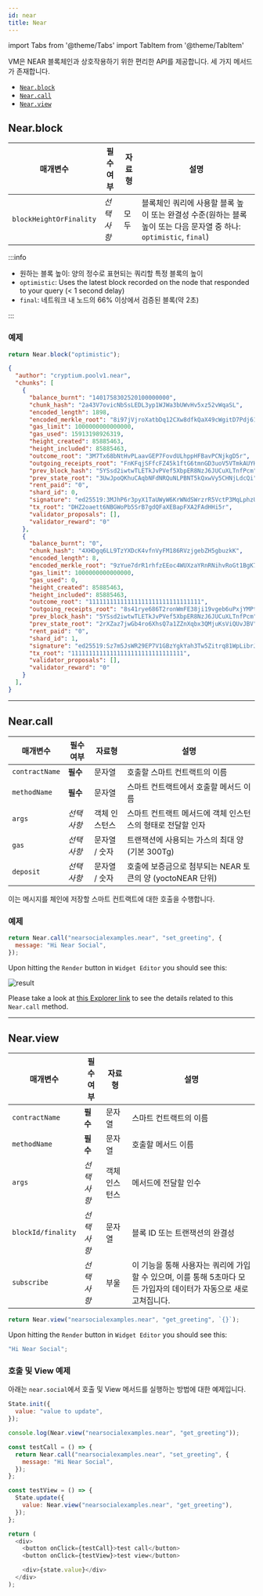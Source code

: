 ```yaml
---
id: near
title: Near
---
```


import Tabs from '@theme/Tabs'
import TabItem from '@theme/TabItem'

VM은 NEAR 블록체인과 상호작용하기 위한 편리한 API를 제공합니다. 세 가지 메서드가 존재합니다.

- [`Near.block`](#nearblock)
- [`Near.call`](#nearcall)
- [`Near.view`](#nearview)

## Near.block

| 매개변수                    | 필수 여부  | 자료형 | 설명                                                                            |
| ----------------------- | ------ | --- | ----------------------------------------------------------------------------- |
| `blockHeightOrFinality` | _선택사항_ | 모두  | 블록체인 쿼리에 사용할 블록 높이 또는 완결성 수준(원하는 블록 높이 또는 다음 문자열 중 하나: `optimistic`, `final`) |

:::info

- 원하는 블록 높이: 양의 정수로 표현되는 쿼리할 특정 블록의 높이
- `optimistic`: Uses the latest block recorded on the node that responded to your query (< 1 second delay)
- `final`: 네트워크 내 노드의 66% 이상에서 검증된 블록(약 2초)

:::

### 예제

<Tabs>
<TabItem value="request" label="Request" default>

```js
return Near.block("optimistic");
```

</TabItem>
<TabItem value="response" label="Response">

```json
{
  "author": "cryptium.poolv1.near",
  "chunks": [
    {
      "balance_burnt": "1401758302520100000000",
      "chunk_hash": "2a43V7ovicNbSsLEDL3yp1WJWa3bUWvHv5xz52vWqaSL",
      "encoded_length": 1898,
      "encoded_merkle_root": "8i97jVjroXatbDq12CXw8dfkQaX49cWgitD7Pdj61AFR",
      "gas_limit": 1000000000000000,
      "gas_used": 15913198926319,
      "height_created": 85885463,
      "height_included": 85885463,
      "outcome_root": "3M7Tx68bNtHvPLaavGEP7FovdULhppHFBavPCNjkgD5r",
      "outgoing_receipts_root": "FnKFqjSFfcFZ45k1ftG6tmnGD3uoV5VTmkAUYHbaBRRK",
      "prev_block_hash": "5YSsd2iwtwTLETkJvPVef5XbpER8NzJ6JUCuXLTnfPcm",
      "prev_state_root": "3UwJpoQKhuCAqbNFdNRQuNLPBNT5kQxwVy5CHNjLdcQi",
      "rent_paid": "0",
      "shard_id": 0,
      "signature": "ed25519:3MJhP6r3pyX1TaUWyW6KrWNdSWrzrR5VctP3MqLphzUFWTiNux9kXXnUAqmjLiYbDZ9w3QqVXPTUZDYiynGPTfab",
      "tx_root": "DHZ2oaett6NBGWoPb5SrB7gdQFaXEBapFXA2FAdHHi5r",
      "validator_proposals": [],
      "validator_reward": "0"
    },
    {
      "balance_burnt": "0",
      "chunk_hash": "4XHDgq6LL9TzYXDcK4vfnVyFM186RVzjgebZH5gbuzkK",
      "encoded_length": 8,
      "encoded_merkle_root": "9zYue7drR1rhfzEEoc4WUXzaYRnRNihvRoGt1BgK7Lkk",
      "gas_limit": 1000000000000000,
      "gas_used": 0,
      "height_created": 85885463,
      "height_included": 85885463,
      "outcome_root": "11111111111111111111111111111111",
      "outgoing_receipts_root": "8s41rye686T2ronWmFE38ji19vgeb6uPxjYMPt8y8pSV",
      "prev_block_hash": "5YSsd2iwtwTLETkJvPVef5XbpER8NzJ6JUCuXLTnfPcm",
      "prev_state_root": "2rXZaz7jwGb4ro6XhsQ7a1ZZnXqbx3QMjuKsViQUvJBV",
      "rent_paid": "0",
      "shard_id": 1,
      "signature": "ed25519:Sz7m5JsWR29EP7V1GBzYgkYah3Tw5Zitrq81WpLibrJWiD6RQFWc6BDh3Z2fWwz9FtFqpSy85nvSmZ4UDPZciMC",
      "tx_root": "11111111111111111111111111111111",
      "validator_proposals": [],
      "validator_reward": "0"
    }
  ],
}
```

</TabItem>
</Tabs>

---

## Near.call

| 매개변수           | 필수 여부  | 자료형      | 설명                                       |
| -------------- | ------ | -------- | ---------------------------------------- |
| `contractName` | **필수** | 문자열      | 호출할 스마트 컨트랙트의 이름                         |
| `methodName`   | **필수** | 문자열      | 스마트 컨트랙트에서 호출할 메서드 이름                    |
| `args`         | _선택사항_ | 객체 인스턴스  | 스마트 컨트랙트 메서드에 객체 인스턴스의 형태로 전달할 인자        |
| `gas`          | _선택사항_ | 문자열 / 숫자 | 트랜잭션에 사용되는 가스의 최대 양 (기본 300Tg)           |
| `deposit`      | _선택사항_ | 문자열 / 숫자 | 호출에 보증금으로 첨부되는 NEAR 토큰의 양 (yoctoNEAR 단위) |

이는 메시지를 체인에 저장할 스마트 컨트랙트에 대한 호출을 수행합니다.

### 예제

<Tabs>
<TabItem value="request" label="Request" default>

```js
return Near.call("nearsocialexamples.near", "set_greeting", {
  message: "Hi Near Social",
});
```

</TabItem>
<TabItem value="response" label="Response">

Upon hitting the `Render` button in `Widget Editor` you should see this:

![result](https://i.imgur.com/Lft2rtR.png)

Please take a look at [this Explorer link](https://nearblocks.io/txns/8PyDVdbizhNj81LxfwdZ1WidKZyS8HVZp8udPKgzFiNi) to see the details related to this `Near.call` method.

</TabItem>
</Tabs>

---

## Near.view

| 매개변수               | 필수 여부  | 자료형     | 설명                                                                  |
| ------------------ | ------ | ------- | ------------------------------------------------------------------- |
| `contractName`     | **필수** | 문자열     | 스마트 컨트랙트의 이름                                                        |
| `methodName`       | **필수** | 문자열     | 호출할 메서드 이름                                                          |
| `args`             | _선택사항_ | 객체 인스턴스 | 메서드에 전달할 인수                                                         |
| `blockId/finality` | _선택사항_ | 문자열     | 블록 ID 또는 트랜잭션의 완결성                                                  |
| `subscribe`        | _선택사항_ | 부울      | 이 기능을 통해 사용자는 쿼리에 가입할 수 있으며, 이를 통해 5초마다 모든 가입자의 데이터가 자동으로 새로 고쳐집니다. |

<Tabs>
<TabItem value="request" label="Request" default>

```js
return Near.view("nearsocialexamples.near", "get_greeting", `{}`);
```

</TabItem>
<TabItem value="response" label="Response">

Upon hitting the `Render` button in `Widget Editor` you should see this:

```js
"Hi Near Social";
```

</TabItem>
</Tabs>

### 호출 및 View 예제

아래는 `near.social`에서 호출 및 View 메서드를 실행하는 방법에 대한 예제입니다.

```js
State.init({
  value: "value to update",
});

console.log(Near.view("nearsocialexamples.near", "get_greeting"));

const testCall = () => {
  return Near.call("nearsocialexamples.near", "set_greeting", {
    message: "Hi Near Social",
  });
};

const testView = () => {
  State.update({
    value: Near.view("nearsocialexamples.near", "get_greeting"),
  });
};

return (
  <div>
    <button onClick={testCall}>test call</button>
    <button onClick={testView}>test view</button>

    <div>{state.value}</div>
  </div>
);
```
